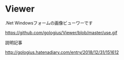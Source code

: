 # Viewer
.Net Windowsフォームの画像ビューワーです


https://github.com/gologius/Viewer/blob/master/use.gif


説明記事

http://gologius.hatenadiary.com/entry/2018/12/31/151612


